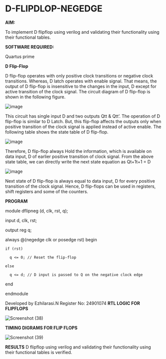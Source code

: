 # D-FLIPDLOP-NEGEDGE

**AIM:**

To implement  D flipflop using verilog and validating their functionality using their functional tables.

**SOFTWARE REQUIRED:**

Quartus prime

**D Flip-Flop**

D flip-flop operates with only positive clock transitions or negative clock transitions. Whereas, D latch operates with enable signal. That means, the output of D flip-flop is insensitive to the changes in the input, D except for active transition of the clock signal. The circuit diagram of D flip-flop is shown in the following figure.

![image](https://github.com/naavaneetha/D-FLIPDLOP-NEGEDGE/assets/154305477/48c81fe8-bc3f-40e7-95e2-519fc155ad51)

This circuit has single input D and two outputs Qtt & Qtt’. The operation of D flip-flop is similar to D Latch. But, this flip-flop affects the outputs only when positive transition of the clock signal is applied instead of active enable. The following table shows the state table of D flip-flop.

![image](https://github.com/naavaneetha/D-FLIPDLOP-NEGEDGE/assets/154305477/e5f3fda7-68ec-4a3a-a0a4-cf6f9cc4ab55)

Therefore, D flip-flop always Hold the information, which is available on data input, D of earlier positive transition of clock signal. From the above state table, we can directly write the next state equation as Qt+1t+1 = D

![image](https://github.com/naavaneetha/D-FLIPDLOP-NEGEDGE/assets/154305477/8592c0d8-2917-4142-91b9-d6c30dd891d2)

Next state of D flip-flop is always equal to data input, D for every positive transition of the clock signal. Hence, D flip-flops can be used in registers, shift registers and some of the counters.


**PROGRAM**

module dflipneg (d, clk, rst, q);

  input d, clk, rst;
  
  output reg q;

  always @(negedge clk or posedge rst) begin
  
    if (rst)
    
      q <= 0; // Reset the flip-flop
      
    else
    
      q <= d; // D input is passed to Q on the negative clock edge
      
  end
  
endmodule

Developed by Ezhilarasi.N Register No: 24901074
**RTL LOGIC FOR FLIPFLOPS**

![Screenshot (38)](https://github.com/user-attachments/assets/a8a2a1b8-46f3-4c9f-bd1b-0c2e822f9928)

**TIMING DIGRAMS FOR FLIP FLOPS**

![Screenshot (39)](https://github.com/user-attachments/assets/29e4106d-8739-40ce-a25f-1027e8cf6acb)

**RESULTS**
 D flipflop using verilog and validating their functionality using their functional tables is verified.
